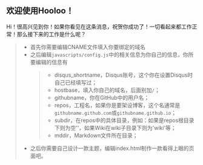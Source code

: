 ## 欢迎使用Hooloo！

Hi！很高兴见到你！如果你看见在这条消息，祝贺你成功了！一切看起来都工作正常！那么接下来的工作是什么呢？

> * 首先你需要编辑CNAME文件填入你要绑定的域名
> * 之后编辑`javascripts/config.js`中的相关信息为你自己的信息，你所要编辑的信息有
>   > * disqus_shortname，Disqus账号，这个你在设置Disqus时自己已经填写过；
>   > * hostbase，填入你自己的域名，后面别加`/`；
>   > * githubname，你在GitHub中的用户名；
>   > * repos，工程名，如果你是要架设博客，这个名通常是`githubname.github.com`或`githubname.github.io`；
>   > * subdir，在repos中的具体目录，例如：如果是repos根目录下则为空''，如果Wiki在wiki子目录下则为'wiki'等；
>   > * mddir，Markdown文件所在目录；
> * 之后你需要自己设计一款主题，编辑index.html制作一款看得上眼的页面吧。
